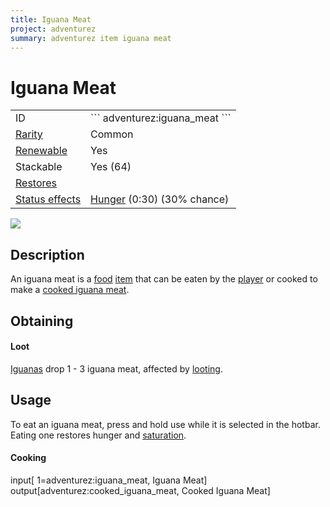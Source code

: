 ```yaml
---
title: Iguana Meat
project: adventurez
summary: adventurez item iguana meat
---
```

# Iguana Meat
<div class="main_table">
<div class="left_main_table">
<table class="left_table">
    <tbody>
        <tr>
            <td class="first-column">ID</td>
            <td class="second-column">
            ```
            adventurez:iguana_meat
            ```
            </td>
        </tr>
        <tr id="linear-top">
            <td class="first-column"><a href="https://minecraft.wiki/w/Rarity" target="_blank">Rarity</a></td>
            <td class="second-column">Common</td>
        </tr>
        <tr id="linear-top">
            <td class="first-column"><a href="https://minecraft.wiki/w/Renewable_resource" target="_blank">Renewable</a></td>
            <td class="second-column">Yes</td>
        </tr>
        <tr id="linear-top">
            <td class="first-column">Stackable</td>
            <td class="second-column">Yes (64)</td>
        </tr>
        <tr id="linear-top">
            <td class="first-column"><a href="https://minecraft.wiki/w/Food" target="_blank">Restores</a></td>
            <td class="second-column icon-element" icon-count="2" icon-id="hunger"></td>
        </tr>
        <tr id="linear-top">
            <td class="first-column"><a href="https://minecraft.wiki/w/Effect" target="_blank">Status effects</a></td>
            <td class="second-column"><a href="https://minecraft.wiki/w/Hunger_(effect)" target="_blank">Hunger</a> (0:30) (30% chance)</td>
        </tr>
    </tbody>
</table>
</div>
    <img src="/wiki/assets/adventurez/items/iguana_meat.png" loading="lazy" class="right_img_table"/>
</div>

## Description
An iguana meat is a [food](https://minecraft.wiki/w/Food) [item](https://minecraft.wiki/w/Item) that can be eaten by the [player](https://minecraft.wiki/w/Player) or cooked to make a [cooked iguana meat](/wiki/mods/AdventureZ/Items/Cooked_Iguana_Meat).

## Obtaining
#### Loot
[Iguanas](/wiki/mods/AdventureZ/Entities/Iguana) drop 1 - 3 iguana meat, affected by [looting](https://minecraft.wiki/w/Looting).

## Usage
To eat an iguana meat, press and hold use while it is selected in the hotbar. Eating one restores <span class="icon-element" icon-count="2" icon-id="hunger"></span> hunger and <span class="icon-element" icon-count="1.2" icon-id="saturation"></span> [saturation](https://minecraft.wiki/w/Hunger#Mechanics).

#### Cooking
<div id="crafting-table">
<div class="crafting-element" crafting-type="furnace_smelting">
input[ 1=adventurez:iguana_meat, Iguana Meat]
output[adventurez:cooked_iguana_meat, Cooked Iguana Meat]
</div>
</div>

